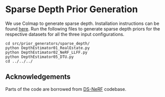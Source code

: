# Sparse Depth Prior Generation

We use Colmap to generate sparse depth. Installation instructions can be found [here](https://colmap.github.io/install.html).
Run the following files to generate sparse depth priors for the respective datasets for all the three input configurations.
```shell
cd src/prior_generators/sparse_depth/
python DepthEstimator01_RealEstate.py
python DepthEstimator02_NeRF_LLFF.py
python DepthEstimator05_DTU.py
cd ../../../
```



## Acknowledgements
Parts of the code are borrowed from [DS-NeRF](https://github.com/dunbar12138/DSNeRF) codebase.